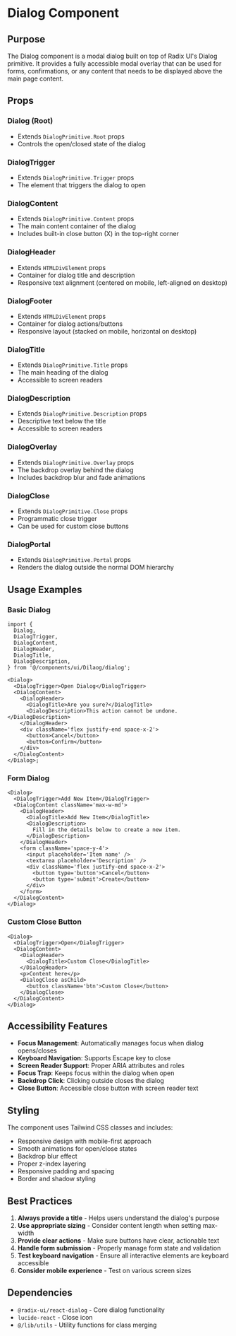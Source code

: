 # Dialog Component

## Purpose

The Dialog component is a modal dialog built on top of Radix UI's Dialog primitive. It provides a fully accessible modal overlay that can be used for forms, confirmations, or any content that needs to be displayed above the main page content.

## Props

### Dialog (Root)

- Extends `DialogPrimitive.Root` props
- Controls the open/closed state of the dialog

### DialogTrigger

- Extends `DialogPrimitive.Trigger` props
- The element that triggers the dialog to open

### DialogContent

- Extends `DialogPrimitive.Content` props
- The main content container of the dialog
- Includes built-in close button (X) in the top-right corner

### DialogHeader

- Extends `HTMLDivElement` props
- Container for dialog title and description
- Responsive text alignment (centered on mobile, left-aligned on desktop)

### DialogFooter

- Extends `HTMLDivElement` props
- Container for dialog actions/buttons
- Responsive layout (stacked on mobile, horizontal on desktop)

### DialogTitle

- Extends `DialogPrimitive.Title` props
- The main heading of the dialog
- Accessible to screen readers

### DialogDescription

- Extends `DialogPrimitive.Description` props
- Descriptive text below the title
- Accessible to screen readers

### DialogOverlay

- Extends `DialogPrimitive.Overlay` props
- The backdrop overlay behind the dialog
- Includes backdrop blur and fade animations

### DialogClose

- Extends `DialogPrimitive.Close` props
- Programmatic close trigger
- Can be used for custom close buttons

### DialogPortal

- Extends `DialogPrimitive.Portal` props
- Renders the dialog outside the normal DOM hierarchy

## Usage Examples

### Basic Dialog

```tsx
import {
  Dialog,
  DialogTrigger,
  DialogContent,
  DialogHeader,
  DialogTitle,
  DialogDescription,
} from '@/components/ui/Dilaog/dialog';

<Dialog>
  <DialogTrigger>Open Dialog</DialogTrigger>
  <DialogContent>
    <DialogHeader>
      <DialogTitle>Are you sure?</DialogTitle>
      <DialogDescription>This action cannot be undone.</DialogDescription>
    </DialogHeader>
    <div className='flex justify-end space-x-2'>
      <button>Cancel</button>
      <button>Confirm</button>
    </div>
  </DialogContent>
</Dialog>;
```

### Form Dialog

```tsx
<Dialog>
  <DialogTrigger>Add New Item</DialogTrigger>
  <DialogContent className='max-w-md'>
    <DialogHeader>
      <DialogTitle>Add New Item</DialogTitle>
      <DialogDescription>
        Fill in the details below to create a new item.
      </DialogDescription>
    </DialogHeader>
    <form className='space-y-4'>
      <input placeholder='Item name' />
      <textarea placeholder='Description' />
      <div className='flex justify-end space-x-2'>
        <button type='button'>Cancel</button>
        <button type='submit'>Create</button>
      </div>
    </form>
  </DialogContent>
</Dialog>
```

### Custom Close Button

```tsx
<Dialog>
  <DialogTrigger>Open</DialogTrigger>
  <DialogContent>
    <DialogHeader>
      <DialogTitle>Custom Close</DialogTitle>
    </DialogHeader>
    <p>Content here</p>
    <DialogClose asChild>
      <button className='btn'>Custom Close</button>
    </DialogClose>
  </DialogContent>
</Dialog>
```

## Accessibility Features

- **Focus Management**: Automatically manages focus when dialog opens/closes
- **Keyboard Navigation**: Supports Escape key to close
- **Screen Reader Support**: Proper ARIA attributes and roles
- **Focus Trap**: Keeps focus within the dialog when open
- **Backdrop Click**: Clicking outside closes the dialog
- **Close Button**: Accessible close button with screen reader text

## Styling

The component uses Tailwind CSS classes and includes:

- Responsive design with mobile-first approach
- Smooth animations for open/close states
- Backdrop blur effect
- Proper z-index layering
- Responsive padding and spacing
- Border and shadow styling

## Best Practices

1. **Always provide a title** - Helps users understand the dialog's purpose
2. **Use appropriate sizing** - Consider content length when setting max-width
3. **Provide clear actions** - Make sure buttons have clear, actionable text
4. **Handle form submission** - Properly manage form state and validation
5. **Test keyboard navigation** - Ensure all interactive elements are keyboard accessible
6. **Consider mobile experience** - Test on various screen sizes

## Dependencies

- `@radix-ui/react-dialog` - Core dialog functionality
- `lucide-react` - Close icon
- `@/lib/utils` - Utility functions for class merging
